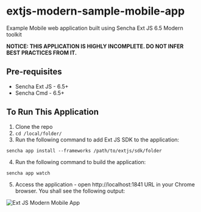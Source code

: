 # extjs-modern-sample-mobile-app

Example Mobile web application built using Sencha Ext JS 6.5 Modern toolkit

__NOTICE: THIS APPLICATION IS HIGHLY INCOMPLETE. DO NOT INFER BEST PRACTICES FROM IT.__

## Pre-requisites
 * Sencha Ext JS - 6.5+
 * Sencha Cmd - 6.5+

## To Run This Application
1. Clone the repo
2. `cd /local/folder/`
3. Run the following command to add Ext JS SDK to the application:
 ```
 sencha app install --frameworks /path/to/extjs/sdk/folder
 ```
4. Run the following command to build the application:
 ```
 sencha app watch
 ```
 5. Access the application - open http://localhost:1841 URL in your Chrome browser. You shall see the following output:
 
![Ext JS Modern Mobile App](https://github.com/ajit-kumar-azad/extjs-modern-sample-mobile-app/blob/master/assets/mobile-app.png "Ext JS Modern Mobile App")
